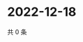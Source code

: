 # 2022-12-18

共 0 条

<!-- BEGIN WEIBO -->
<!-- 最后更新时间 Sun Dec 18 2022 16:16:23 GMT+0800 (China Standard Time) -->

<!-- END WEIBO -->
